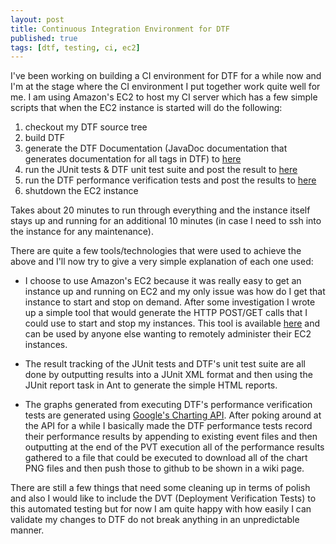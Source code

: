 ```yaml
---
layout: post
title: Continuous Integration Environment for DTF
published: true
tags: [dtf, testing, ci, ec2]
---
```


I've been working on building a CI environment for DTF for a while now and I'm
at the stage where the CI environment I put together work quite well for me. I
am using Amazon's EC2 to host my CI server which has a few simple scripts that
when the EC2 instance is started will do the following:

1. checkout my DTF source tree
2. build DTF
3. generate the DTF Documentation (JavaDoc documentation that generates documentation for all tags in DTF) to [here](http://rlgomes.github.com/dtf/)
4. run the JUnit tests & DTF unit test suite and post the result to [here](http://rlgomes.github.com/dtf/results/html/)
5. run the DTF performance verification tests and post the results to [here](https://github.com/rlgomes/dtf/wiki/Performance-test-results)
6. shutdown the EC2 instance

Takes about 20 minutes to run through everything and the instance itself stays
up and running for an additional 10 minutes (in case I need to ssh into the
instance for any maintenance).

There are quite a few tools/technologies that were used to achieve the above and
I'll now try to give a very simple explanation of each one used:

* I choose to use Amazon's EC2 because it was really easy to get an instance up
and running on EC2 and my only issue was how do I get that instance to start
and stop on demand. After some investigation I wrote up a simple tool that would
generate the HTTP POST/GET calls that I could use to start and stop my instances.
This tool is available [here](https://github.com/rlgomes/ec2-tools) and can be
used by anyone else wanting to remotely administer their EC2 instances.

* The result tracking of the JUnit tests and DTF's unit test suite are all done
by outputting results into a JUnit XML format and then using the JUnit report
task in Ant to generate the simple HTML reports.

* The graphs generated from executing DTF's performance verification tests are
generated using [Google's Charting API](http://code.google.com/apis/chart/).
After poking around at the API for a while I basically made the DTF performance
tests record their performance results by appending to existing event files and
then outputting at the end of the PVT execution all of the performance results
gathered to a file that could be executed to download all of the chart PNG files
and then push those to github to be shown in a wiki page.

There are still a few things that need some cleaning up in terms of polish and
also I would like to include the DVT (Deployment Verification Tests) to this
automated testing but for now I am quite happy with how easily I can validate
my changes to DTF do not break anything in an unpredictable manner.
